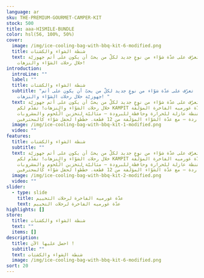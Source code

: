 ```yaml
---
language: ar
sku: THE-PREMIUM-GOURMET-CAMPER-KIT
stock: 500
title: aaa-HISMILE-BUNDLE
color: hsl(56, 100%, 50%)
cover:
  image: /img/ice-cooling-bag-with-bbq-kit-6-modified.png
  title: شنطة الشواء والكشتات
  text: تعرّف على عدّة شوّاء من نوعٍ جديد لكلّ من يحبّ أن يكون على أتم جهوزيّة
    خلال رحلات الشوّاء والنزهات!
introduction:
  introLine: ""
  label: ""
  title: شنطة الشواء والكشتات
  subtitle: "تعرّف على عدّة شوّاء من نوعٍ جديد لكلّ من يحبّ أن يكون على أتم
    جهوزيّة خلال رحلات الشوّاء والنزهات! "
  text: تعرّف على عدّة شوّاء من نوعٍ جديد لكلّ من يحبّ أن يكون على أتم جهوزيّة
    خلال رحلات الشوّاء والنزهات! تقدّم لكم KAMPIT عدّة غورميه الفاخرة المؤلّفة
    من شنطة عازلة للحرارة وحافظة للبرودة – مثاليّة لتخزين الّلحوم والمشروبات
    الباردة – مع عدّة الشوّاء المؤلّفة من 12 قطعة. خطّطوا لحفل شوّاء كالمحترفين!
  image: /img/ice-cooling-bag-with-bbq-kit-1-modified.png
  video: ""
features:
  title: شنطة الشواء والكشتات
  subtitle: ""
  text: تعرّف على عدّة شوّاء من نوعٍ جديد لكلّ من يحبّ أن يكون على أتم جهوزيّة
    خلال رحلات الشوّاء والنزهات! تقدّم لكم KAMPIT عدّة غورميه الفاخرة المؤلّفة
    من شنطة عازلة للحرارة وحافظة للبرودة – مثاليّة لتخزين الّلحوم والمشروبات
    الباردة – مع عدّة الشوّاء المؤلّفة من 12 قطعة. خطّطوا لحفل شوّاء كالمحترفين!
  image: /img/ice-cooling-bag-with-bbq-kit-2-modified.png
  video: ""
slider:
  - type: slide
    title: عدّة غورميه الفاخرة لرحلات التخييم
    text: عدّة غورميه الفاخرة لرحلات التخييم
highlights: []
store:
  title: شنطة الشواء والكشتات
  text: ""
  items: []
description:
  title: احصل عليها الآن !
  subtitle: ""
  text: شنطة الشواء والكشتات
  image: /img/ice-cooling-bag-with-bbq-kit-6-modified.png
sort: 20
---
```

